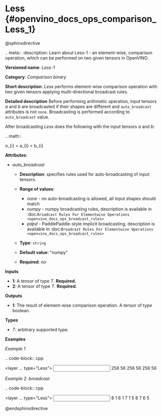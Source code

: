 # Less {#openvino_docs_ops_comparison_Less_1}

@sphinxdirective

.. meta::
  :description: Learn about Less-1 - an element-wise, comparison operation, which 
                can be performed on two given tensors in OpenVINO.

**Versioned name**: *Less-1*

**Category**: *Comparison binary*

**Short description**: *Less* performs element-wise comparison operation with two given tensors applying multi-directional broadcast rules.

**Detailed description**
Before performing arithmetic operation, input tensors *a* and *b* are broadcasted if their shapes are different and ``auto_broadcast`` attributes is not ``none``. Broadcasting is performed according to ``auto_broadcast`` value.

After broadcasting *Less* does the following with the input tensors *a* and *b*:

.. math::

   o_{i} = a_{i} < b_{i}


**Attributes**:

* *auto_broadcast*

  * **Description**: specifies rules used for auto-broadcasting of input tensors.
  * **Range of values**:

    * *none* - no auto-broadcasting is allowed, all input shapes should match
    * *numpy* - numpy broadcasting rules, description is available in :doc:`Broadcast Rules For Elementwise Operations <openvino_docs_ops_broadcast_rules>`
    * *pdpd* - PaddlePaddle-style implicit broadcasting, description is available in :doc:`Broadcast Rules For Elementwise Operations <openvino_docs_ops_broadcast_rules>`

  * **Type**: ``string``
  * **Default value**: "numpy"
  * **Required**: *no*

**Inputs**

* **1**: A tensor of type *T*. **Required.**
* **2**: A tensor of type *T*. **Required.**

**Outputs**

* **1**: The result of element-wise comparison operation. A tensor of type boolean.

**Types**

* *T*: arbitrary supported type.

**Examples**

*Example 1*

.. code-block:: cpp

   <layer ... type="Less">
       <input>
           <port id="0">
               <dim>256</dim>
               <dim>56</dim>
           </port>
           <port id="1">
               <dim>256</dim>
               <dim>56</dim>
           </port>
       </input>
       <output>
           <port id="2">
               <dim>256</dim>
               <dim>56</dim>
           </port>
       </output>
   </layer>


*Example 2: broadcast*

.. code-block:: cpp

   <layer ... type="Less">
       <input>
           <port id="0">
               <dim>8</dim>
               <dim>1</dim>
               <dim>6</dim>
               <dim>1</dim>
           </port>
           <port id="1">
               <dim>7</dim>
               <dim>1</dim>
               <dim>5</dim>
           </port>
       </input>
       <output>
           <port id="2">
               <dim>8</dim>
               <dim>7</dim>
               <dim>6</dim>
               <dim>5</dim>
           </port>
       </output>
   </layer>


@endsphinxdirective

